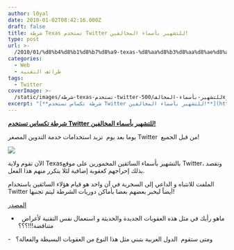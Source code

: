 ```yaml
---
author: l0yal
date: 2010-01-02T08:42:16.000Z
draft: false
title: شرطة Texas تستخدم Twitter للتشهير بأسماء المخالفين!
type: post
url: >-
  /2010/01/%d8%b4%d8%b1%d8%b7%d8%a9-texas-%d8%aa%d8%b3%d8%aa%d8%ae%d8%af%d9%85-twitter-%d9%84%d9%84%d8%aa%d8%b4%d9%87%d9%8a%d8%b1-%d8%a8%d8%a3%d8%b3%d9%85%d8%a7%d8%a1-%d8%a7%d9%84%d9%85%d8%ae%d8%a7%d9%84%d9%81/
categories:
  - Web
  - طرائف التقنية
tags:
  - Twitter
coverImage: >-
  /static/images/شرطة-texas-تستخدم-twitter-للتشهير-بأسماء-المخالف/500x_tweet3.jpg
excerpt: "[**شرطة تكساس تستخدم Twitter للتشهير بأسماء المخالفين!**](https://www.it-scoop.com/2010/01/%d8%b4%d8%b1%d8%b7%d8%a9-texas-%d8%aa%d8%b3%d8%aa%d8%ae%d8%af%d9%85-twitter-%d9%84%d9%84%d8%aa%d8%b4%d9%87%d9%8a%d8%b1-%d8%a8%d8%a3%d8%b3%d9%85%d8%a7%d8%a1-%d8%a7%d9%84%d9%85%d8%ae%d8%a7%d9%84%d9%81/)\n\nيوما بعد يوم\_ تزيد استخدامات خدمة التدوين المصغر Twitter\_ من قبل الجميع!\n\n\n\nالآن تقوم ولاية Texasبالتشهير بأسماء السائقين المخمورين على موقع Twitter، وتقصد بذلك إحراجهم كعقوبة إضافية لئلا يتكرر منهم هذا الفعل.\n\nالملفت للانتباه و الداعي"
---
```

[**شرطة تكساس تستخدم Twitter للتشهير بأسماء المخالفين!**](https://www.it-scoop.com/2010/01/%d8%b4%d8%b1%d8%b7%d8%a9-texas-%d8%aa%d8%b3%d8%aa%d8%ae%d8%af%d9%85-twitter-%d9%84%d9%84%d8%aa%d8%b4%d9%87%d9%8a%d8%b1-%d8%a8%d8%a3%d8%b3%d9%85%d8%a7%d8%a1-%d8%a7%d9%84%d9%85%d8%ae%d8%a7%d9%84%d9%81/)

يوما بعد يوم  تزيد استخدامات خدمة التدوين المصغر Twitter  من قبل الجميع!

![](/static/images/شرطة-texas-تستخدم-twitter-للتشهير-بأسماء-المخالف/500x_tweet3.jpg)

الآن تقوم ولاية Texasبالتشهير بأسماء السائقين المخمورين على موقع Twitter، وتقصد بذلك إحراجهم كعقوبة إضافية لئلا يتكرر منهم هذا الفعل.

الملفت للانتباه و الداعي إلى السخرية في آن واحد هو قيام هؤلاء السائقين باستخدام Twitter أيضاً ليخبر بعضهم بعضا بأماكن دوريات الشرطة ليتم تجنبها!

[المصدر](http://gizmodo.com/5434383/texas-county-shames-drunk-drivers-on-twitter)

-     ماهو رأيك في مثل هذه العقوبات الجديدة والحديثة و استعمال نفس التقنية لأغراض متناقضة!!!؟؟؟

\-   ومتى ستقوم  الدول العربية بتبني مثل هذا النوع من العقوبات البسيطة والفعالة؟
